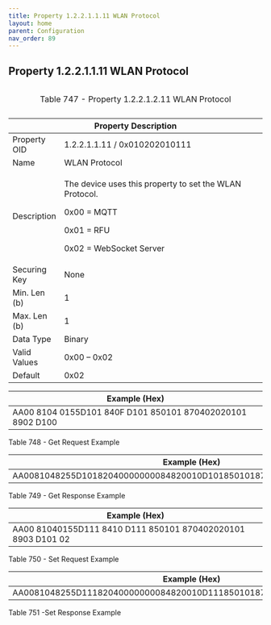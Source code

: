 ```yaml
---
title: Property 1.2.2.1.1.11 WLAN Protocol
layout: home
parent: Configuration
nav_order: 89
---
```


## Property 1.2.2.1.1.11 WLAN Protocol

<table>
<caption><p>Table 747 - Property 1.2.2.1.2.11 WLAN
Protocol</p></caption>
<colgroup>
<col style="width: 14%" />
<col style="width: 85%" />
</colgroup>
<thead>
<tr>
<th colspan="2">Property Description</th>
</tr>
</thead>
<tbody>
<tr>
<td>Property OID</td>
<td>1.2.2.1.1.11 / 0x010202010111</td>
</tr>
<tr>
<td>Name</td>
<td>WLAN Protocol</td>
</tr>
<tr>
<td>Description</td>
<td><p>The device uses this property to set the WLAN Protocol.</p>
<p>0x00 = MQTT</p>
<p>0x01 = RFU</p>
<p>0x02 = WebSocket Server</p></td>
</tr>
<tr>
<td>Securing Key</td>
<td>None</td>
</tr>
<tr>
<td>Min. Len (b)</td>
<td>1</td>
</tr>
<tr>
<td>Max. Len (b)</td>
<td>1</td>
</tr>
<tr>
<td>Data Type</td>
<td>Binary</td>
</tr>
<tr>
<td>Valid Values</td>
<td>0x00 – 0x02</td>
</tr>
<tr>
<td>Default</td>
<td>0x02</td>
</tr>
</tbody>
</table>

| Example (Hex)                                              |
|------------------------------------------------------------|
| AA00 8104 0155D101 840F D101 850101 870402020101 8902 D100 |

Table 748 - Get Request Example

| Example (Hex)                                                        |
|----------------------------------------------------------------------|
| AA0081048255D10182040000000084820010D1018501018704020201018903D10102 |

Table 749 - Get Response Example

| Example (Hex)                                                |
|--------------------------------------------------------------|
| AA00 81040155D111 8410 D111 850101 870402020101 8903 D101 02 |

Table 750 - Set Request Example

| Example (Hex)                                                        |
|----------------------------------------------------------------------|
| AA0081048255D11182040000000084820010D1118501018704020201018903D10102 |

Table 751 -Set Response Example

##